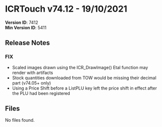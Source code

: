 # ICRTouch v74.12 - 19/10/2021

__Version ID__: 7412
<br>__Min Version ID__: 5411

## Release Notes
### FIX
- Scaled images drawn using the ICR_DrawImage() Etal function may render with artifacts
- Stock quantities downloaded from TOW would be missing their decimal part (v74.05+ only)
- Using a Price Shift before a ListPLU key left the price shift in effect after the PLU had been registered

## Files
No files found.

